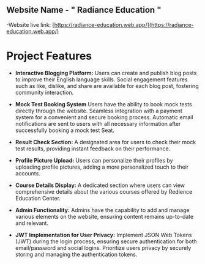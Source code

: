 
 ##  Website Name - " Radiance Education  "

-Website live link:  [https://radiance-education.web.app/](https://radiance-education.web.app/)
<!-- -SErver side link:  [https://github.com/juwel36/social-vista-server-side](https://github.com/juwel36/social-vista-server-side) -->




#  Project Features  
- **Interactive Blogging Platform:**
Users can create and publish blog posts to improve their English language skills.
Social engagement features such as like, dislike, and share are available for each blog post, fostering community interaction.

- **Mock Test Booking System**
 Users have the ability to book mock tests directly through the website.
Seamless integration with a payment system for a convenient and secure booking process.
Automatic email notifications are sent to users with all necessary information after successfully booking a mock test Seat.


- **Result Check Section:**
A designated area for users to check their mock test results, providing instant feedback on their performance.

- **Profile Picture Upload:**
 Users can personalize their profiles by uploading profile pictures, adding a more personalized touch to their accounts.


- **Course Details Display:**
A dedicated section where users can view comprehensive details about the various courses offered by Redience Education Center.

 
- **Admin Functionality:**
Admins have the capability to add and manage various elements on the website, ensuring content remains up-to-date and relevant.


- **JWT Implementation for User Privacy:**
 Implement JSON Web Tokens (JWT) during the login process, ensuring secure authentication for both email/password and social logins.
Prioritize users privacy by securely storing and managing the authentication tokens.


 







